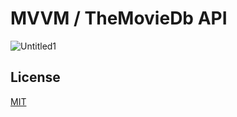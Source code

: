 # MVVM / TheMovieDb API
![Untitled1](https://user-images.githubusercontent.com/84595455/217035093-1f5cecff-5fc6-4f8c-9908-b3a424805d3e.gif)





## License

[MIT](https://choosealicense.com/licenses/mit/)
